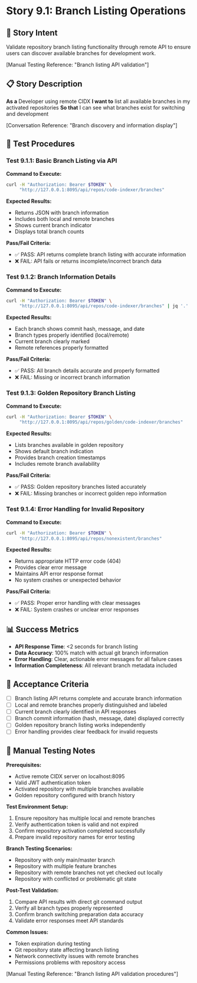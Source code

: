 # Story 9.1: Branch Listing Operations

## 🎯 **Story Intent**

Validate repository branch listing functionality through remote API to ensure users can discover available branches for development work.

[Manual Testing Reference: "Branch listing API validation"]

## 📋 **Story Description**

**As a** Developer using remote CIDX
**I want to** list all available branches in my activated repositories
**So that** I can see what branches exist for switching and development

[Conversation Reference: "Branch discovery and information display"]

## 🔧 **Test Procedures**

### Test 9.1.1: Basic Branch Listing via API
**Command to Execute:**
```bash
curl -H "Authorization: Bearer $TOKEN" \
     "http://127.0.0.1:8095/api/repos/code-indexer/branches"
```

**Expected Results:**
- Returns JSON with branch information
- Includes both local and remote branches
- Shows current branch indicator
- Displays total branch counts

**Pass/Fail Criteria:**
- ✅ PASS: API returns complete branch listing with accurate information
- ❌ FAIL: API fails or returns incomplete/incorrect branch data

### Test 9.1.2: Branch Information Details
**Command to Execute:**
```bash
curl -H "Authorization: Bearer $TOKEN" \
     "http://127.0.0.1:8095/api/repos/code-indexer/branches" | jq '.'
```

**Expected Results:**
- Each branch shows commit hash, message, and date
- Branch types properly identified (local/remote)
- Current branch clearly marked
- Remote references properly formatted

**Pass/Fail Criteria:**
- ✅ PASS: All branch details accurate and properly formatted
- ❌ FAIL: Missing or incorrect branch information

### Test 9.1.3: Golden Repository Branch Listing
**Command to Execute:**
```bash
curl -H "Authorization: Bearer $TOKEN" \
     "http://127.0.0.1:8095/api/repos/golden/code-indexer/branches"
```

**Expected Results:**
- Lists branches available in golden repository
- Shows default branch indication
- Provides branch creation timestamps
- Includes remote branch availability

**Pass/Fail Criteria:**
- ✅ PASS: Golden repository branches listed accurately
- ❌ FAIL: Missing branches or incorrect golden repo information

### Test 9.1.4: Error Handling for Invalid Repository
**Command to Execute:**
```bash
curl -H "Authorization: Bearer $TOKEN" \
     "http://127.0.0.1:8095/api/repos/nonexistent/branches"
```

**Expected Results:**
- Returns appropriate HTTP error code (404)
- Provides clear error message
- Maintains API error response format
- No system crashes or unexpected behavior

**Pass/Fail Criteria:**
- ✅ PASS: Proper error handling with clear messages
- ❌ FAIL: System crashes or unclear error responses

## 📊 **Success Metrics**

- **API Response Time**: <2 seconds for branch listing
- **Data Accuracy**: 100% match with actual git branch information
- **Error Handling**: Clear, actionable error messages for all failure cases
- **Information Completeness**: All relevant branch metadata included

## 🎯 **Acceptance Criteria**

- [ ] Branch listing API returns complete and accurate branch information
- [ ] Local and remote branches properly distinguished and labeled
- [ ] Current branch clearly identified in API responses
- [ ] Branch commit information (hash, message, date) displayed correctly
- [ ] Golden repository branch listing works independently
- [ ] Error handling provides clear feedback for invalid requests

## 📝 **Manual Testing Notes**

**Prerequisites:**
- Active remote CIDX server on localhost:8095
- Valid JWT authentication token
- Activated repository with multiple branches available
- Golden repository configured with branch history

**Test Environment Setup:**
1. Ensure repository has multiple local and remote branches
2. Verify authentication token is valid and not expired
3. Confirm repository activation completed successfully
4. Prepare invalid repository names for error testing

**Branch Testing Scenarios:**
- Repository with only main/master branch
- Repository with multiple feature branches
- Repository with remote branches not yet checked out locally
- Repository with conflicted or problematic git state

**Post-Test Validation:**
1. Compare API results with direct git command output
2. Verify all branch types properly represented
3. Confirm branch switching preparation data accuracy
4. Validate error responses meet API standards

**Common Issues:**
- Token expiration during testing
- Git repository state affecting branch listing
- Network connectivity issues with remote branches
- Permissions problems with repository access

[Manual Testing Reference: "Branch listing API validation procedures"]